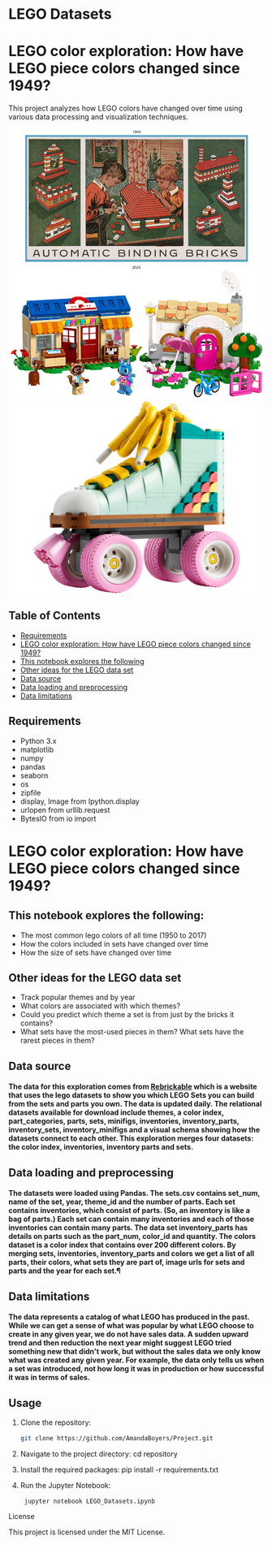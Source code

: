 # LEGO Datasets

# LEGO color exploration: How have LEGO piece colors changed since 1949?

This project analyzes how LEGO colors have changed over time using various data processing and visualization techniques.

![LEGOs Then and Now](images/ThenNow.png)
![LEGO Roller Skate](images/RetroRollerSkateSet.png)

## Table of Contents
- [Requirements](#requirements)
- [LEGO color exploration: How have LEGO piece colors changed since 1949?](#lego-color-exploration-how-have-lego-piece-colors-changed-since-1949)
- [This notebook explores the following](#this-notebook-explores-the-following)
- [Other ideas for the LEGO data set](#other-ideas-for-the-lego-data-set)
- [Data source](#data-source)
- [Data loading and preprocessing](#data-loading-and-preprocessing)
- [Data limitations](#data-limitations)

## Requirements

- Python 3.x
- matplotlib
- numpy
- pandas
- seaborn
- os
- zipfile
- display, Image from Ipython.display
- urlopen from urllib.request
- BytesIO from io import

# LEGO color exploration: How have LEGO piece colors changed since 1949?

## This notebook explores the following:

* The most common lego colors of all time (1950 to 2017)
* How the colors included in sets have changed over time
* How the size of sets have changed over time

## Other ideas for the LEGO data set

* Track popular themes and by year
* What colors are associated with which themes? 
* Could you predict which theme a set is from just by the bricks it contains?
* What sets have the most-used pieces in them? What sets have the rarest pieces in them?

## Data source

#### The data for this exploration comes from [Rebrickable](https://rebrickable.com/downloads/) which is a website that uses the lego datasets to show you which LEGO Sets you can build from the sets and parts you own.  The data is updated daily. The relational datasets available for download include themes, a color index, part_categories, parts, sets, minifigs, inventories, inventory_parts, inventory_sets, inventory_minifigs and a visual schema showing how the datasets connect to each other.  This exploration merges four datasets: the color index, inventories, inventory parts and sets.

## Data loading and preprocessing

#### The datasets were loaded using Pandas. The sets.csv contains set_num, name of the set, year, theme_id and the number of parts. Each set contains inventories, which consist of parts. (So, an inventory is like a bag of parts.) Each set can contain many inventories and each of those inventories can contain many parts. The data set inventory_parts has details on parts such as the part_num, color_id and quantity. The colors dataset is a color index that contains over 200 different colors. By merging sets, inventories, inventory_parts and colors we get a list of all parts, their colors, what sets they are part of, image urls for sets and parts and the year for each set.¶

## Data limitations

#### The data represents a catalog of what LEGO has produced in the past.  While we can get a sense of what was popular by what LEGO choose to create in any given year, we do not have sales data.  A sudden upward trend and then reduction the next year might suggest LEGO tried something new that didn't work, but without the sales data we only know what was created any given year.  For example, the data only tells us when a set was introduced, not how long it was in production or how successful it was in terms of sales.

## Usage

1. Clone the repository:
   ```sh
   git clone https://github.com/AmandaBoyers/Project.git

2. Navigate to the project directory:
    cd repository

3. Install the required packages:
        pip install -r requirements.txt

4. Run the Jupyter Notebook:

        jupyter notebook LEGO_Datasets.ipynb

License

This project is licensed under the MIT License.